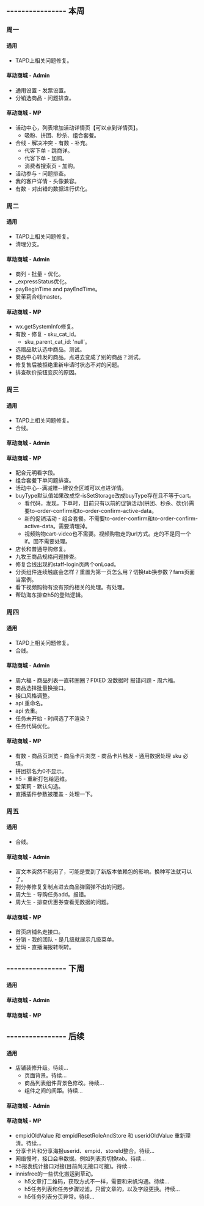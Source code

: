 ## ---------------- 本周

### 周一
#### 通用
* TAPD上相关问题修复。
#### 草动商城 - Admin
* 通用设置 - 发票设置。
* 分销选商品 - 问题排查。
#### 草动商城 - MP
* 活动中心，列表增加活动详情页【可以点到详情页】。
  - 吸粉、拼团、秒杀、组合套餐。
* 合线 - 解决冲突 - 有数 - 补充。
  - 代客下单 - 跳商详。
  - 代客下单 - 加购。
  - 消费者搜索页 - 加购。
* 活动参与 - 问题排查。
* 我的客户详情 - 头像兼容。
* 有数 - 对出错的数据进行优化。

### 周二
#### 通用
* TAPD上相关问题修复。
* 清理分支。
#### 草动商城 - Admin
* 商列 - 批量 - 优化。
* _expressStatus优化。
* payBeginTime and payEndTime。
* 爱茉莉合线master。
#### 草动商城 - MP
* wx.getSystemInfo修复。
* 有数 - 修复 - sku_cat_id。
  - sku_parent_cat_id: 'null'。
* 选赠品默认选中商品。测试。
* 商品中心转发的商品。点进去变成了别的商品？测试。
* 修复售后被拒绝重新申请时状态不对的问题。
* 排查砍价按钮变灰的原因。

### 周三
#### 通用
* TAPD上相关问题修复。
* 合线。
#### 草动商城 - Admin
#### 草动商城 - MP
* 配合元明看字段。
* 组合套餐下单问题排查。
* 活动中心--满减赠--建议全区域可以点进详情。
* buyType默认值如果改成空-isSetStorage改成buyType存在且不等于cart。
  - 看代码，发现，下单时，目前只有以前的促销活动(拼团、秒杀、砍价)需要to-order-confirm和to-order-confirm-active-data。
  - 新的促销活动 - 组合套餐。不需要to-order-confirm和to-order-confirm-active-data。需要清理掉。
  - 视频购物cart-video也不需要。视频购物走的url方式。走的不是同一个if。固不需要处理。
* 店长和普通导购修复。
* 九牧王商品规格问题排查。
* 修复合线出现的staff-login页两个onLoad。
* 分页组件连续触底会怎样？重置为第一页怎么用？切换tab换参数？fans页面当案例。
* 看下视频购物有没有预约相关的处理。有处理。
* 帮助海东排查h5的登陆逻辑。

### 周四
#### 通用
* TAPD上相关问题修复。
* 合线。
#### 草动商城 - Admin
* 周六福 - 商品列表一直转圈圈？FIXED 没数据时 报错问题 - 周六福。
* 商品选择批量换接口。
* 接口风格调整。
* api 重命名。
* api 去重。
* 任务未开始 - 时间选了不渲染？
* 任务代码优化。
#### 草动商城 - MP
* 有数 - 商品页浏览 - 商品卡片浏览 - 商品卡片触发 - 通用数据处理 sku 必填。
* 拼团排名为0不显示。
* h5 - 重新打包给运维。
* 爱茉莉 - 默认勾选。
* 直播插件参数被覆盖 - 处理一下。

### 周五
#### 通用
* 合线。
#### 草动商城 - Admin
* 富文本突然不能用了，可能是受到了新版本依赖包的影响。换种写法就可以了。
* 刮分券修复复制点进去商品弹窗弹不出的问题。
* 周大生 - 导购任务add。报错。
* 周大生 - 排查优惠券查看无数据的问题。
#### 草动商城 - MP
* 首页店铺名走接口。
* 分销 - 我的团队 - 是几级就展示几级菜单。
* 爱玛 - 直播海报转啊转。

## ---------------- 下周
#### 通用
#### 草动商城 - Admin
#### 草动商城 - MP

## ---------------- 后续
#### 通用
* 店铺装修升级。待续...
  - 页面背景。待续...
  - 商品列表组件背景色修改。待续...
  - 组件之间的间距。待续...
#### 草动商城 - Admin
#### 草动商城 - MP
* empidOldValue 和 empidResetRoleAndStore 和 useridOldValue 重新理清。待续...
* 分享卡片和分享海报userid、empid、storeId整合。待续...
* 网络慢时，接口会串数据。例如列表页切换tab。待续...
* h5报表统计接口对接(目前尚无接口可接)。待续...
* innisfree的一些优化搬运到草动。
  - h5文章打二维码，获取方式不一样，需要和宋帆沟通。待续...
  - h5任务列表和任务步骤过滤，只留文章的，以及字段更换。待续...
  - h5任务列表分页异常。待续...
